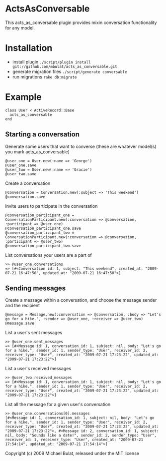 ActsAsConversable
=================

This acts_as_conversable plugin provides mixin conversation functionality for any model.

Installation
============

- install plugin `./script/plugin install git://github.com/mbulat/acts_as_conversable.git`
- generate migration files `./script/generate conversable`
- run migrations `rake db:migrate`

Example
=======

    class User < ActiveRecord::Base
      acts_as_conversable
    end

Starting a conversation
-----------------------
Generate some users that want to converse (these are whatever model(s) you mark acts_as_conversable)

    @user_one = User.new(:name => 'George')
    @user_one.save
    @user_two = User.new(:name => 'Gracie')
    @user_two.save

Create a conversation

    @conversation = Conversation.new(:subject => 'This weekend')
    @conversation.save

Invite users to participate in the conversation

    @conversation_participant_one = ConversationParticipant.new(:conversation => @conversation, :participant => @user_one)
    @conversation_participant_one.save
    @conversation_participant_two = ConversationParticipant.new(:conversation => @conversation, :participant => @user_two)
    @conversation_participant_two.save

List conversations your users are a part of

    >> @user_one.conversations
    => [#<Conversation id: 1, subject: "This weekend", created_at: "2009-07-21 16:47:50", updated_at: "2009-07-21 16:47:50">]

Sending messages
----------------

Create a message within a conversation, and choose the message sender and the recipient

    @message = Message.new(:conversation => @conversation, :body => "Let's go for a hike.", :sender => @user_one, :receiver => @user_two)
    @message.save
    
List a user's sent messages 
  
    >> @user_one.sent_messages
    => [#<Message id: 1, conversation_id: 1, subject: nil, body: "Let's go for a hike.", sender_id: 1, sender_type: "User", receiver_id: 2, receiver_type: "User", created_at: "2009-07-21 17:23:22", updated_at: "2009-07-21 17:23:22">]

List a user's received messages

    >> @user_two.received_messages
    => [#<Message id: 1, conversation_id: 1, subject: nil, body: "Let's go for a hike.", sender_id: 1, sender_type: "User", receiver_id: 2, receiver_type: "User", created_at: "2009-07-21 17:23:22", updated_at: "2009-07-21 17:23:22">]

List all the message for a given user's conversation

    >> @user_one.conversations[0].messages
    [#<Message id: 1, conversation_id: 1, subject: nil, body: "Let's go for a hike.", sender_id: 1, sender_type: "User", receiver_id: 2, receiver_type: "User", created_at: "2009-07-21 17:23:22", updated_at: "2009-07-21 17:23:22">, #<Message id: 2, conversation_id: 1, subject: nil, body: "Sounds like a date!", sender_id: 2, sender_type: "User", receiver_id: 1, receiver_type: "User", created_at: "2009-07-21 17:54:14", updated_at: "2009-07-21 17:54:14">]

Copyright (c) 2009 Michael Bulat, released under the MIT license
